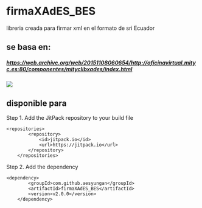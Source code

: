 # firmaXAdES_BES
 libreria creada para firmar xml en el formato de sri Ecuador
## se basa en:
##### https://web.archive.org/web/20151108060654/http://oficinavirtual.mityc.es:80/componentes/mityclibxades/index.html
[![](https://jitpack.io/v/aesyungan/firmaXAdES_BES.svg)](https://jitpack.io/#aesyungan/firmaXAdES_BES)

## disponible para
Step 1. Add the JitPack repository to your build file
```
<repositories>
		<repository>
		    <id>jitpack.io</id>
		    <url>https://jitpack.io</url>
		</repository>
	</repositories>
```
Step 2. Add the dependency
```
<dependency>
	    <groupId>com.github.aesyungan</groupId>
	    <artifactId>firmaXAdES_BES</artifactId>
	    <version>v2.0.0</version>
	</dependency>
```

